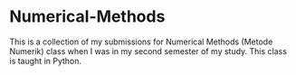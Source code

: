# Numerical-Methods
This is a collection of my submissions for Numerical Methods (Metode Numerik) class when I was in my second semester of my study. This class is taught in Python.
